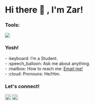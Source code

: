 # <summary><strong>Hi there :wave: , I'm Zar!</strong></summary>

### <summary><strong>Tools:</strong></summary>
<p>
    <img src="https://img.shields.io/badge/Text%20Editor-Visual%20Studio%20Code-blue?&logo=visual%20studio%20code&logoColor=blue" />
</p>

### <summary><strong>Yosh!</strong></summary>
<p>
    - :keyboard: I’m a Student. </br>
    - :speech_balloon: Ask me about anything.</br>
    - :mailbox: How to reach me: <a href="mailto:apriansyahneizar@gmail.com">Email me!</a>  </br>
    - :cloud: Pronouns: He/Him. </br>
<p>
 
### <summary><strong>Let's connect!</strong></summary>
<a href="https://www.instagram.com/nzarr_244">
  <img align="left" alt="Zarr Instagram" width="20px" src="https://simpleicons.now.sh/instagram/495f7e" />
</a>
<a href="https://www.discord.com/nzrrr_02">
  <img align="left" alt="Zarr Discord" width="20px" src="https://simpleicons.now.sh/discord" />
</a>
